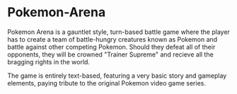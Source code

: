 # Pokemon-Arena

Pokemon Arena is a gauntlet style, turn-based battle game where the player has to create a team of battle-hungry creatures
known as Pokemon and battle against other competing Pokemon. Should they defeat all of their opponents, 
they will be crowned "Trainer Supreme" and recieve all the bragging rights in the world. 

The game is entirely text-based, featuring a very basic story and gameplay elements, paying tribute to the original Pokemon video game series.
